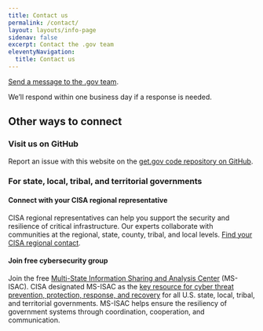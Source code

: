```yaml
---
title: Contact us
permalink: /contact/
layout: layouts/info-page
sidenav: false
excerpt: Contact the .gov team
eleventyNavigation:
  title: Contact us
---
```

  

[Send a message to the .gov team](https://docs.google.com/forms/d/e/1FAIpQLSf3UutOU4DgR2vkSdLOZk7ez9oT0cntwU9gZmrI7Zw0fC6XMg/viewform?usp=sf_link). 

We’ll respond within one business day if a response is needed.

## Other ways to connect

### Visit us on GitHub

Report an issue with this website on the [get&#46;gov code repository on GitHub](https://github.com/cisagov/getgov-home).

### For state, local, tribal, and territorial governments

#### Connect with your CISA regional representative

CISA regional representatives can help you support the security and resilience of critical infrastructure. Our experts collaborate with communities at the regional, state, county, tribal, and local levels. [Find your CISA regional contact](https://www.cisa.gov/about/regions).

#### Join free cybersecurity group

Join the free [Multi-State Information Sharing and Analysis Center](https://learn.cisecurity.org/ms-isac-registration) (MS-ISAC). CISA designated MS-ISAC as the [key resource for cyber threat prevention, protection, response, and recovery](https://www.cisa.gov/information-sharing-and-awareness) for all U.S. state, local, tribal, and territorial governments. MS-ISAC helps ensure the resiliency of government systems through coordination, cooperation, and communication.
